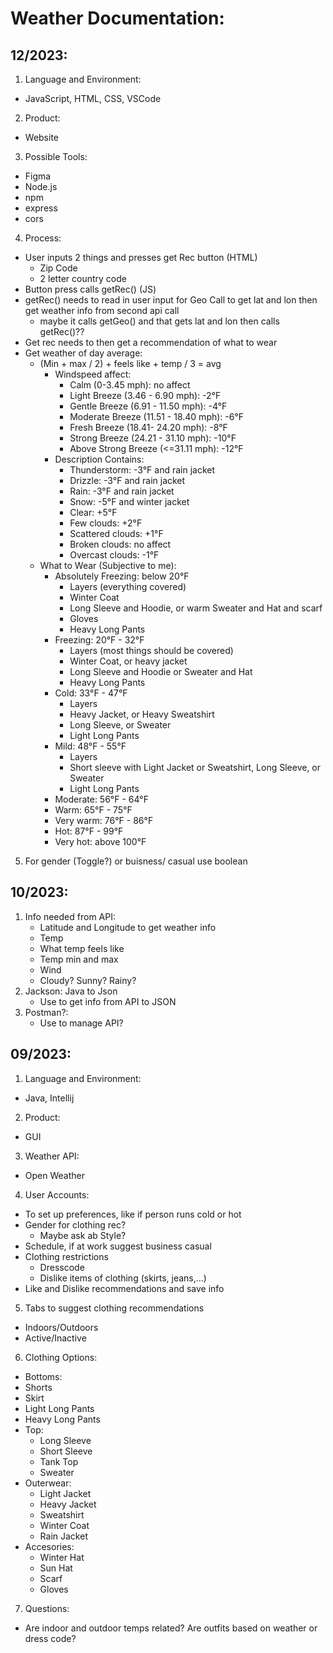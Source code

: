 # Weather Documentation:
## 12/2023:
1. Language and Environment:
  - JavaScript, HTML, CSS, VSCode
2. Product:
  - Website
3. Possible Tools:
  - Figma
  - Node.js
  - npm
  - express
  - cors
4. Process:
  - User inputs 2 things and presses get Rec button (HTML)
    - Zip Code
    - 2 letter country code
  - Button press calls getRec() (JS)
  - getRec() needs to read in user input for Geo Call to get lat and lon then get weather info from second api call 
    - maybe it calls getGeo() and that gets lat and lon then calls getRec()??
 - Get rec needs to then get a recommendation of what to wear
 - Get weather of day average:
   - (Min + max / 2) + feels like + temp / 3 = avg
     - Windspeed affect:
       - Calm (0-3.45 mph): no affect
       - Light Breeze (3.46 - 6.90 mph): -2°F
       - Gentle Breeze (6.91 - 11.50 mph): -4°F
       - Moderate Breeze (11.51 - 18.40 mph): -6°F
       - Fresh Breeze (18.41- 24.20 mph):  -8°F
       - Strong Breeze (24.21 - 31.10 mph): -10°F
       - Above Strong Breeze (<=31.11 mph): -12°F
     - Description Contains:
       - Thunderstorm: -3°F and rain jacket
       - Drizzle: -3°F and rain jacket
       - Rain: -3°F and rain jacket
       - Snow: -5°F and winter jacket
       - Clear: +5°F
       - Few clouds: +2°F
       - Scattered clouds: +1°F
       - Broken clouds: no affect
       - Overcast clouds: -1°F
   - What to Wear (Subjective to me):
     - Absolutely Freezing: below 20°F
       - Layers (everything covered)
       - Winter Coat
       - Long Sleeve and Hoodie, or warm Sweater and Hat and scarf
       - Gloves
       - Heavy Long Pants
     - Freezing: 20°F - 32°F
       - Layers (most things should be covered)
       - Winter Coat, or heavy jacket
       - Long Sleeve and Hoodie or Sweater and Hat
       - Heavy Long Pants
     - Cold: 33°F - 47°F
       - Layers
       - Heavy Jacket, or Heavy Sweatshirt
       - Long Sleeve, or Sweater
       - Light Long Pants
     - Mild: 48°F - 55°F
       - Layers
       - Short sleeve with Light Jacket or Sweatshirt, Long Sleeve, or Sweater
       - Light Long Pants
     - Moderate: 56°F - 64°F
     - Warm: 65°F - 75°F
     - Very warm: 76°F - 86°F
     - Hot: 87°F - 99°F
     - Very hot: above 100°F
5. For gender (Toggle?) or buisness/ casual use boolean
## 10/2023:
1. Info needed from API:
   - Latitude and Longitude to get weather info
   - Temp
   - What temp feels like
   - Temp min and max
   - Wind
   - Cloudy? Sunny? Rainy?
2. Jackson: Java to Json
   - Use to get info from API to JSON
3. Postman?:
   - Use to manage API?
## 09/2023:
1. Language and Environment:
  - Java, Intellij
2. Product:
  - GUI
3. Weather API:
  - Open Weather 
4. User Accounts: 
  - To set up preferences, like if person runs cold or hot
  - Gender for clothing rec?
    - Maybe ask ab Style?
  - Schedule, if at work suggest business casual 
  - Clothing restrictions
    - Dresscode
    - Dislike items of clothing (skirts, jeans,...)
  - Like and Dislike recommendations and save info
5. Tabs to suggest clothing recommendations
  - Indoors/Outdoors
  - Active/Inactive
6. Clothing Options:
  - Bottoms:
   - Shorts
   - Skirt
   - Light Long Pants
   - Heavy Long Pants
  - Top:
    - Long Sleeve
    - Short Sleeve
    - Tank Top
    - Sweater
  - Outerwear:
    - Light Jacket
    - Heavy Jacket
    - Sweatshirt
    - Winter Coat
    - Rain Jacket
  - Accesories:
    - Winter Hat
    - Sun Hat
    - Scarf 
    - Gloves
7. Questions:
  - Are indoor and outdoor temps related? Are outfits based on weather or dress code?
